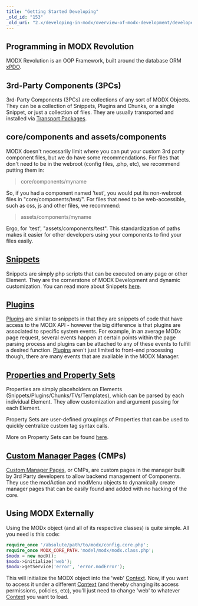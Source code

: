 ```yaml
---
title: "Getting Started Developing"
_old_id: "153"
_old_uri: "2.x/developing-in-modx/overview-of-modx-development/developer-introduction/getting-started-developing"
---
```


## Programming in MODX Revolution

 MODX Revolution is an OOP Framework, built around the database ORM [xPDO](/display/xPDO20/Home "Home").

## 3rd-Party Components (3PCs)

 3rd-Party Components (3PCs) are collections of any sort of MODX Objects. They can be a collection of Snippets, Plugins and Chunks, or a single Snippet, or just a collection of files. They are usually transported and installed via [Transport Packages](extending-modx/transport-packages "Transport Packages").

## core/components and assets/components

 MODX doesn't necessarily limit where you can put your custom 3rd party component files, but we do have some recommendations. For files that don't need to be in the webroot (config files, .php, etc), we recommend putting them in:

> core/components/myname

 So, if you had a component named 'test', you would put its non-webroot files in "core/components/test/". For files that need to be web-accessible, such as css, js and other files, we recommend:

> assets/components/myname

 Ergo, for 'test', "assets/components/test". This standardization of paths makes it easier for other developers using your components to find your files easily.

## [Snippets](extending-modx/snippets "Snippets")

 Snippets are simply php scripts that can be executed on any page or other Element. They are the cornerstone of MODX Development and dynamic customization. You can read more about Snippets [here](extending-modx/snippets "Snippets").

## [Plugins](extending-modx/plugins "Plugins")

 [Plugins](extending-modx/plugins "Plugins") are similar to snippets in that they are snippets of code that have access to the MODX API - however the big difference is that plugins are associated to specific system events. For example, in an average MODx page request, several events happen at certain points within the page parsing process and plugins can be attached to any of these events to fulfill a desired function. [Plugins](extending-modx/plugins "Plugins") aren't just limited to front-end processing though, there are many events that are available in the MODX Manager.

## [Properties and Property Sets](building-sites/properties-and-property-sets "Properties and Property Sets")

 Properties are simply placeholders on Elements (Snippets/Plugins/Chunks/TVs/Templates), which can be parsed by each individual Element. They allow customization and argument passing for each Element.

 Property Sets are user-defined groupings of Properties that can be used to quickly centralize custom tag syntax calls.

 More on Property Sets can be found [here](building-sites/properties-and-property-sets "Properties and Property Sets").

## [Custom Manager Pages](extending-modx/custom-manager-pages "Custom Manager Pages") (CMPs)

 [Custom Manager Pages](extending-modx/custom-manager-pages "Custom Manager Pages"), or CMPs, are custom pages in the manager built by 3rd Party developers to allow backend management of Components. They use the modAction and modMenu objects to dynamically create manager pages that can be easily found and added with no hacking of the core.

## Using MODX Externally

 Using the MODx object (and all of its respective classes) is quite simple. All you need is this code:

 ``` php
require_once '/absolute/path/to/modx/config.core.php';
require_once MODX_CORE_PATH.'model/modx/modx.class.php';
$modx = new modX();
$modx->initialize('web');
$modx->getService('error', 'error.modError');
```

 This will initialize the MODX object into the 'web' [Context](building-sites/contexts "Contexts"). Now, if you want to access it under a different [Context](building-sites/contexts "Contexts") (and thereby changing its access permissions, policies, etc), you'll just need to change 'web' to whatever [Context](building-sites/contexts "Contexts") you want to load.